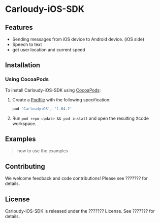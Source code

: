 # Carloudy-iOS-SDK

## Features
* Sending messages from iOS device to Android device. (iOS side)
* Speech to text
* get user location and current speed

## Installation

### Using CocoaPods

To install Carloudy-iOS-SDK using [CocoaPods](https://cocoapods.org/):
1. Create a [Podfile](https://guides.cocoapods.org/syntax/podfile.html) with the following specification:
   ```ruby
   pod 'CarloudyiOS', '1.04.2'
   ```

1. Run `pod repo update && pod install` and open the resulting Xcode workspace.

## Examples
> how to use the examples

## Contributing

We welcome feedback and code contributions! Please see ??????? for details.

## License

Carloudy-iOS-SDK is released under the ??????? License. See ??????? for details.
